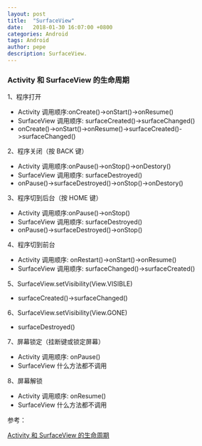 ```yaml
---
layout: post
title:  "SurfaceView"
date:   2018-01-30 16:07:00 +0800
categories: Android
tags: Android
author: pepe
description: SurfaceView.
---
```


### Activity 和 SurfaceView 的生命周期

1、程序打开
 * Activity 调用顺序:onCreate()->onStart()->onResume()
 * SurfaceView 调用顺序: surfaceCreated()->surfaceChanged()
 * onCreate()->onStart()->onResume()->surfaceCreated()->surfaceChanged()

2、程序关闭（按 BACK 键）
 * Activity 调用顺序:onPause()->onStop()->onDestory()
 * SurfaceView 调用顺序: surfaceDestroyed()
 * onPause()->surfaceDestroyed()->onStop()->onDestory()

3、程序切到后台（按 HOME 键）
 * Activity 调用顺序:onPause()->onStop()
 * SurfaceView 调用顺序: surfaceDestroyed()
 * onPause()->surfaceDestroyed()->onStop()

4、程序切到前台
 * Activity 调用顺序: onRestart()->onStart()->onResume()
 * SurfaceView 调用顺序: surfaceChanged()->surfaceCreated()
 
5、SurfaceView.setVisibility(View.VISIBLE)
 * surfaceCreated()->surfaceChanged()
 
6、SurfaceView.setVisibility(View.GONE)
 * surfaceDestroyed()

7、屏幕锁定（挂断键或锁定屏幕）
 * Activity 调用顺序: onPause()
 * SurfaceView 什么方法都不调用

8、屏幕解锁 
 * Activity 调用顺序: onResume()
 * SurfaceView 什么方法都不调用


参考：


[ Activity 和 SurfaceView 的生命周期](http://www.liuxiao.org/2016/12/android-activity-%E5%92%8C-surfaceview-%E7%9A%84%E7%94%9F%E5%91%BD%E5%91%A8%E6%9C%9F/)